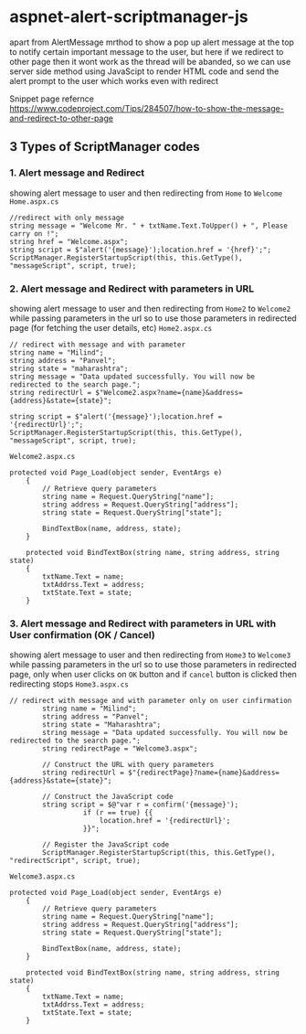 # aspnet-alert-scriptmanager-js
apart from AlertMessage mrthod to show a pop up alert message at the top to notify certain important message to the user, but here if we redirect to other page then it wont work as the thread will be abanded, so we can use server side method using JavaScipt to render HTML code and send the alert prompt to the user which works even with redirect

Snippet page refernce  
https://www.codeproject.com/Tips/284507/how-to-show-the-message-and-redirect-to-other-page

## 3 Types of ScriptManager codes

### 1. Alert message and Redirect
showing alert message to user and then redirecting from `Home` to `Welcome`
`Home.aspx.cs`
```
//redirect with only message
string message = "Welcome Mr. " + txtName.Text.ToUpper() + ", Please carry on !";
string href = "Welcome.aspx";
string script = $"alert('{message}');location.href = '{href}';";
ScriptManager.RegisterStartupScript(this, this.GetType(), "messageScript", script, true);
```

### 2. Alert message and Redirect with parameters in URL
showing alert message to user and then redirecting from `Home2` to `Welcome2` while passing parameters in the url so to use those parameters in redirected page (for fetching the user details, etc)
`Home2.aspx.cs`
```
// redirect with message and with parameter
string name = "Milind";
string address = "Panvel";
string state = "maharashtra";
string message = "Data updated successfully. You will now be redirected to the search page.";
string redirectUrl = $"Welcome2.aspx?name={name}&address={address}&state={state}";

string script = $"alert('{message}');location.href = '{redirectUrl}';";
ScriptManager.RegisterStartupScript(this, this.GetType(), "messageScript", script, true);
```
`Welcome2.aspx.cs`
```
protected void Page_Load(object sender, EventArgs e)
    {
        // Retrieve query parameters
        string name = Request.QueryString["name"];
        string address = Request.QueryString["address"];
        string state = Request.QueryString["state"];

        BindTextBox(name, address, state);
    }

    protected void BindTextBox(string name, string address, string state)
    {
        txtName.Text = name;
        txtAddrss.Text = address;
        txtState.Text = state;
    }
```

### 3. Alert message and Redirect with parameters in URL with User confirmation (OK / Cancel)
showing alert message to user and then redirecting from `Home3` to `Welcome3` while passing parameters in the url so to use those parameters in redirected page, only when user clicks on `OK` button and if `cancel` button is clicked then redirecting stops
`Home3.aspx.cs`
```
// redirect with message and with parameter only on user cinfirmation
        string name = "Milind";
        string address = "Panvel";
        string state = "Maharashtra";
        string message = "Data updated successfully. You will now be redirected to the search page.";
        string redirectPage = "Welcome3.aspx";

        // Construct the URL with query parameters
        string redirectUrl = $"{redirectPage}?name={name}&address={address}&state={state}";

        // Construct the JavaScript code
        string script = $@"var r = confirm('{message}');
                  if (r == true) {{
                      location.href = '{redirectUrl}';
                  }}";

        // Register the JavaScript code
        ScriptManager.RegisterStartupScript(this, this.GetType(), "redirectScript", script, true);
```
`Welcome3.aspx.cs`
```
protected void Page_Load(object sender, EventArgs e)
    {
        // Retrieve query parameters
        string name = Request.QueryString["name"];
        string address = Request.QueryString["address"];
        string state = Request.QueryString["state"];

        BindTextBox(name, address, state);
    }

    protected void BindTextBox(string name, string address, string state)
    {
        txtName.Text = name;
        txtAddrss.Text = address;
        txtState.Text = state;
    }
```
